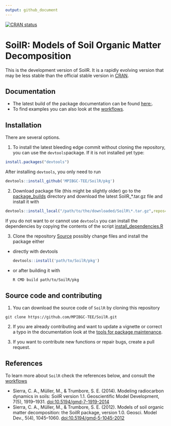 ```yaml
---
output: github_document
---
```

<!-- README.md is generated from README.Rmd. by scripts/knit_READMEs.R which builds the cran and the github readme which share the same figures but must use different relative paths to them -->


[![CRAN status](https://www.r-pkg.org/badges/version/SoilR)](https://CRAN.R-project.org/package=SoilR)
# SoilR: Models of Soil Organic Matter Decomposition
This is the development version of SoilR. It is a rapidly evolving version that may be less
stable than the official stable version in [CRAN](https://cran.r-project.org/web/packages/SoilR/index.html).

<!--
## News 
It is now possible to define models by fluxes. This is espeacially interesting for nonlinear, nonautonomous models
with many pools.
Check out the [Example](newStyleExample) .
-->

## Documentation
* The latest build of the package documentation can be found [here:](https://mpibgc-tee.github.io/SoilR/).
* To find examples you can also look at the [workflows](https://www.bgc-jena.mpg.de/TEE/software/soilr/).


## Installation
There are several options.
1. To install the latest bleeding edge commit without cloning the repository, 
you can use the `devtools`package.
If it is not installed yet type:

```r
install.packages("devtools")
```

After installing `devtools`, you only need to run

```r
devtools::install_github('MPIBGC-TEE/SoilR/pkg')
```

2. Download package file (this might be slightly older) 
  go to the [package_builds](https://github.com/MPIBGC-TEE/SoilR/blob/master/scripts/package_builds) directory
  and download the latest SoilR_\*.tar.gz file
  and install it with 
  ```r
  devtools::install_local("/path/to/the/downloaded/SoilR\*.tar.gz",repos=NULL)
  ```
  If you do not want to or cannot use ```devtools``` you can install the dependencies by copying the contents of the script
  [install_dependencies.R](https://github.com/MPIBGC-TEE/SoilR/blob/master/scripts/install_dependencies.R)

3. Clone the repository [Source](#source)
  possibly change files and install the package 
  either 
  * directly with devtools
    ```r
    devtools::install('path/to/SoilR/pkg')
    ```
  * or after building it with 
    ```sh
    R CMD build path/to/SoilR/pkg
    ```

## Source code and contributing


1. You can download the source code of `SoilR` by cloning this repository
<a name='source'></a>
```
git clone https://github.com/MPIBGC-TEE/SoilR.git
```
2. If you are already contributing and want to update a vignette or correct a typo in the documentation 
look at the [tools for package maintenance](scripts/README.md).

3. If you want to contribute new functions or repair bugs, create  a pull request.


## References
To learn more about `SoilR` check the references below, and consult the
[workflows](https://www.bgc-jena.mpg.de/TEE/software/soilr/)
* Sierra, C. A., Müller, M., & Trumbore, S. E. (2014). Modeling radiocarbon dynamics in soils: SoilR version 1.1. Geoscientific Model Development, 7(5), 1919–1931. [doi:10.5194/gmd-7-1919-2014](https://www.geosci-model-dev.net/7/1919/2014/)
* Sierra, C. A., Müller, M., & Trumbore, S. E. (2012). Models of soil organic matter decomposition: the SoilR package, version 1.0. Geosci. Model Dev., 5(4), 1045–1060. [doi:10.5194/gmd-5-1045-2012](https://www.geosci-model-dev.net/5/1045/2012/)

